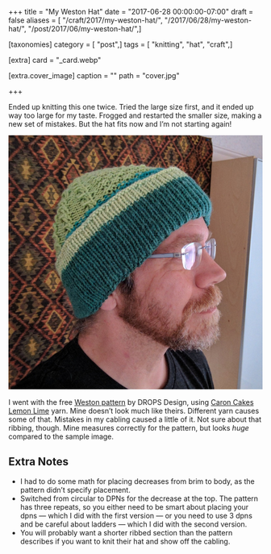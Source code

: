 +++
title = "My Weston Hat"
date = "2017-06-28 00:00:00-07:00"
draft = false
aliases = [ "/craft/2017/my-weston-hat/", "/2017/06/28/my-weston-hat/", "/post/2017/06/my-weston-hat/",]

[taxonomies]
category = [ "post",]
tags = [ "knitting", "hat", "craft",]

[extra]
card = "_card.webp"

[extra.cover_image]
caption = ""
path = "cover.jpg"

+++

Ended up knitting this one twice. Tried the large size first, and it ended up
way too large for my taste. Frogged and restarted the smaller size, making a new
set of mistakes. But the hat fits now and I’m not starting again!

![Me wearing the Weston](me-wearing-weston-medium.jpg)

[Weston pattern]: https://www.garnstudio.com/pattern.php?id=7779&cid=17
[Caron Cakes Lemon Lime]: http://www.michaels.com/caron-cakes-yarn/M10481921.html

I went with the free [Weston pattern][] by DROPS Design, using [Caron Cakes
Lemon Lime][] yarn. Mine doesn’t look much like theirs. Different yarn causes
some of that. Mistakes in my cabling caused a little of it. Not sure about that
ribbing, though. Mine measures correctly for the pattern, but looks *huge*
compared to the sample image.

## Extra Notes

* I had to do some math for placing decreases from brim to body, as the pattern
  didn’t specify placement.
* Switched from circular to DPNs for the decrease at the top.
  The pattern has three repeats, so you either need to be smart about placing your dpns —
  which I did with the first version — or you need to use 3 dpns and be careful about ladders —
  which I did with the second version.
* You will probably want a shorter ribbed section than the pattern describes if you want to knit their hat and show off the cabling.